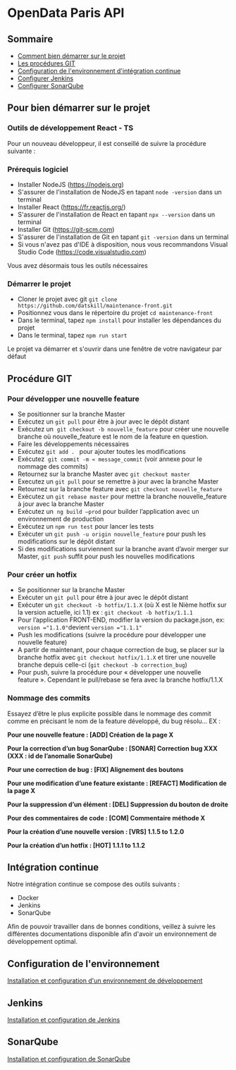 # OpenData Paris API

## Sommaire

- [Comment bien démarrer sur le projet](#pour-bien-demarrer-sur-le-projets)
- [Les procédures GIT](#proceduregit)
- [Configuration de l'environnement d'intégration continue](#intégration-continue)
- [Configurer Jenkins](#jenkins)
- [Configurer SonarQube](#sonarqube)
## Pour bien démarrer sur le projet

### Outils de développement React - TS


Pour un nouveau développeur, il est conseillé de suivre la procédure suivante : 

### Prérequis logiciel

- Installer NodeJS (https://nodejs.org)
- S'assurer de l'installation de NodeJS en tapant `node -version` dans un terminal
- Installer React (https://fr.reactjs.org/)
- S'assurer de l'installation de React en tapant `npx --version` dans un terminal
- Installer Git (https://git-scm.com)
- S'assurer de l'installation de Git en tapant `git -version` dans un terminal
- Si vous n'avez pas d'IDE à disposition, nous vous recommandons Visual Studio Code (https://code.visualstudio.com)

Vous avez désormais tous les outils nécessaires

### Démarrer le projet

- Cloner le projet avec git `git clone https://github.com/datskill/maintenance-front.git`
- Positionnez vous dans le répertoire du projet `cd maintenance-front`
- Dans le terminal, tapez `npm install` pour installer les dépendances du projet
- Dans le terminal, tapez `npm run start`

Le projet va démarrer et s'ouvrir dans une fenêtre de votre navigateur par défaut

## Procédure GIT

### Pour développer une nouvelle feature

 -	Se positionner sur la branche Master
 -	Exécutez un `git pull` pour être à jour avec le dépôt distant
  -	Exécutez un  `git checkout -b nouvelle_feature` pour créer une nouvelle branche où nouvelle_feature est le nom de la feature en question.
 -	Faire les développements nécessaires
 -	Exécutez `git add . ` pour ajouter toutes les modifications
 -	Exécutez  `git commit -m « message_commit` (voir annexe pour le nommage des commits)
 -	Retournez sur la branche Master avec `git checkout master`
 -	Executez un `git pull` pour se remettre à jour avec la branche Master
 -	Retournez sur la branche feature avec `git checkout nouvelle_feature`
 -	Exécutez un `git rebase master` pour mettre la branche nouvelle_feature à jour avec la branche Master
 -	Exécutez un  `ng build –prod` pour builder l’application avec un environnement de production
 -	Exécutez un `npm run test` pour lancer les tests
 -	Exécuter un `git push -u origin nouvelle_feature` pour push les modifications sur le dépôt distant
 -	Si des modifications surviennent sur la branche avant d’avoir merger sur Master, `git push` suffit pour push les nouvelles modifications

### Pour créer un hotfix

-	Se positionner sur la branche Master
 -	Exécuter un `git pull`  pour être à jour avec le dépôt distant
 -	Exécuter un `git checkout -b hotfix/1.1.X` (où X est le Nième hotfix sur la version actuelle, ici 1.1) ex : `git checkout -b hotfix/1.1.1`
 -	Pour l’application FRONT-END, modifier la version du package.json, ex: `version ="1.1.0"`devient `version ="1.1.1"`
 -	Push les modifications (suivre la procédure pour développer une nouvelle feature)
 -	A partir de maintenant, pour chaque correction de bug, se placer sur la branche hotfix avec `git checkout hotfix/1.1.X` et tirer une nouvelle branche depuis celle-ci (`git checkout -b correction_bug`)
 -	Pour push, suivre la procédure pour « développer une nouvelle feature ». Cependant le pull/rebase se fera avec la branche hotfix/1.1.X

### Nommage des commits

Essayez d’être le plus explicite possible dans le nommage des commit comme en précisant le nom de la feature développé, du bug résolu… EX :


**Pour une nouvelle feature : [ADD] Création de la page X**

**Pour la correction d’un bug SonarQube : [SONAR] Correction bug XXX (XXX : id de l’anomalie SonarQube)**

**Pour une correction de bug : [FIX] Alignement des boutons**

**Pour une modification d’une feature existante : [REFACT] Modification de la page X**

**Pour la suppression d’un élément : [DEL] Suppression du bouton de droite**

**Pour des commentaires de code : [COM] Commentaire méthode X**

**Pour la création d’une nouvelle version : [VRS] 1.1.5 to 1.2.0**

**Pour la création d’un hotfix : [HOT] 1.1.1 to 1.1.2**


## Intégration continue

Notre intégration continue se compose des outils suivants : 

- Docker
- Jenkins
- SonarQube

Afin de pouvoir travailler dans de bonnes conditions, veillez à suivre les différentes documentations disponible afin d'avoir un environnement de développement optimal. 

## Configuration de l'environnement
[Installation et configuration d'un environnement de développement](docs/conf-env.md)


## Jenkins
[Installation et configuration de Jenkins](docs/conf-jenkins.md)

## SonarQube
[Installation et configuration de SonarQube](docs/conf-sonar.md)
